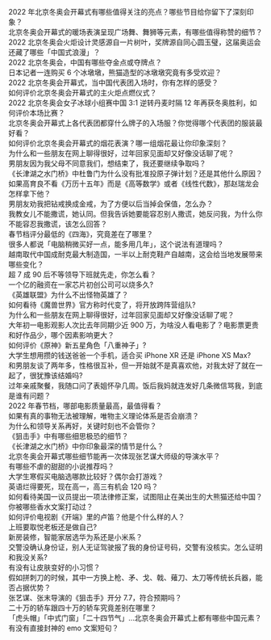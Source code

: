 2022 年北京冬奥会开幕式有哪些值得关注的亮点？哪些节目给你留下了深刻印象？  
北京冬奥会开幕式的暖场表演呈现广场舞、舞狮等元素，有哪些值得称赞的细节？  
2022 北京冬奥会火炬设计灵感源自一片树叶，奖牌源自同心圆玉璧，这届奥运会还藏了哪些「中国式浪漫」？  
2022 北京冬奥会，中国有哪些夺金点或夺牌点？  
日本记者一连购买 6 个冰墩墩，熊猫造型的冰墩墩究竟有多受欢迎？  
2022 北京冬奥会开幕式，当中国代表团入场时，你有怎样的感受？  
如何评价北京冬奥会开幕式的主火炬点燃仪式？  
2022 北京冬奥会女子冰球小组赛中国 3:1 逆转丹麦时隔 12 年再获冬奥胜利，如何评价本场比赛？  
北京冬奥会开幕式上各代表团都穿什么牌子的入场服？你觉得哪个代表团的服装最好看？  
如何评价北京冬奥会开幕式的烟花表演？哪一组烟花最让你印象深刻？  
为什么和一些朋友在网上聊得很好，过年回家见面却又好像没话聊了呢？  
男朋友因为我父母不同意我们，想结束了，我还要继续争取吗？  
《长津湖之水门桥》中杜鲁门为什么没有批准投原子弹计划？还是其他什么原因？  
如果高育良不看《万历十五年》而是《高等数学》或者《线性代数》，那赵瑞龙会怎样拿下他？  
男朋友劝我把钻戒换成金戒，为了方便以后当掉会保值，怎么办？  
我教女儿不能撒谎，她认同。但我告诉她要能容忍别人撒谎，她反问我，为什么你不能容忍我撒谎，该怎么回答？  
春节档评分最低的《四海》，究竟差在了哪里？  
很多人都说「电脑稍微买好一点，能多用几年」，这个说法有道理吗？  
越南取代中国成耐克最大制造国，一半以上耐克鞋产自越南，这会给当地发展带来哪些变化？  
超 7 成 90 后不等领导下班就先走，你怎么看？  
一个亿的融资在一家芯片初创公司可以烧多久?  
《英雄联盟》为什么不出怪物英雄了？  
如何看待《魔兽世界》官方称时代变了，将开放跨阵营组队?  
为什么和一些朋友在网上聊得很好，过年回家见面却又好像没话聊了呢？  
大年初一电影观影人次比去年同期少近 900 万，为啥没人看电影了？电影票更贵和好作品少，哪个因素影响更大？  
如何评价《原神》新五星角色「八重神子」?  
大学生想用攒的钱送爸爸一个手机，适合买 iPhone XR 还是 iPhone XS Max?  
和男朋友谈了两年多，性格很互补，但一开始就不是真喜欢他，对我太好了就在一起了，很犹豫该结婚吗?  
过年亲戚聚餐，我随口问了表姐怀孕几周。饭后我妈就连发好几条微信骂我，到底是谁有问题？  
2022 年春节档，哪部电影质量最高，最值得看？  
如果有真的事物无法被理解，唯物主义理论体系是否会崩溃？  
为什么和领导关系再好，关键时刻也不会管你？  
《狙击手》中有哪些细思极恐的细节？  
《长津湖之水门桥》中你印象最深的情节是什么？  
北京冬奥会开幕式哪些细节能再一次体现张艺谋大师级的导演水平？  
有哪些不虐的甜甜的小说推荐吗？  
大学生寒假买电脑选哪款比较好？偶尔会打游戏？  
英语烂得要死，现在高一，高三有机会 120 吗？  
如何看待美国一议员提出一项法律修正案，试图阻止在美出生的大熊猫还给中国？  
你被哪些香水文案打动过？  
如何评价电视剧《开端》里的卢笛？他是个什么样的人？  
上班要取悦老板还是做自己?  
新房装修，智能家居选华为系还是小米系？  
交警没确认身份证，别人无证驾驶报了我的身份证号码，交警有没核实。怎么证明和我没关系?  
有没有让皮肤变好的小习惯？  
假如拼刺刀的时候，其中一方换上枪、矛、戈、戟、薙刀、太刀等传统长兵器，能否占据优势？  
张艺谋、张末导演的《狙击手》开分 7.7，符合预期吗？  
二十万的轿车跟四十万的轿车究竟差别在哪里？  
「虎头帽」「中式门窗」「二十四节气」…北京冬奥会开幕式上都有哪些中国元素？  
有没有直接封神的 emo 文案短句？  
